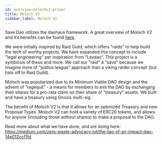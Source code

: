 ```yaml
---
id: overview-molochv2-primer
title: Moloch V2
sidebar_label: Moloch V2
---
```


Save Dao utilizes the daohaus framework. A great overview of Moloch V2 and it’s benefits can be found [here](https://medium.com/raid-guild/moloch-evolved-v2-primer-25c9cdeab455).

We were initially inspired by Raid Guild, which offers "raids" to help build the tech of worthy projects.  We have expanded this concept to include "legal engineering" per inspiration from "Lexdao".  This project is a symbiosis of these and more. We call our "raid" a "save" because we imagine more of "justice league" approach than a viking raider concept (but hats off to Raid Guild). 

Moloch was popularized due to its Minimum Viable DAO design and the advent of “ragequit” - a means for members to exit the DAO by exchanging their shares for a pro-rata claim on their share of "treasury" assets.  We built and have a treasury using Gnosis multi-sig.

The benefit of Moloch V2 is that it allows for an optimized Treasury and new Proposal Types. Moloch V2 can hold a variety of ERC20 tokens, and allows for anyone (including those without shares) to make a proposal to the DAO.

Read more about what we have done, and are doing here:  https://medium.com/zero-waste-advocacy-iot/the-tao-of-an-impact-dao-14e012ccf1fd
